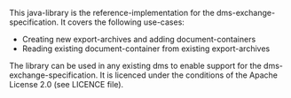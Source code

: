 This java-library is the reference-implementation for the dms-exchange-specification. It covers the following use-cases:
* Creating new export-archives and adding document-containers
* Reading existing document-container from existing export-archives

The library can be used in any existing dms to enable support for the dms-exchange-specification. It is licenced under the conditions of the Apache License 2.0 (see LICENCE file).
